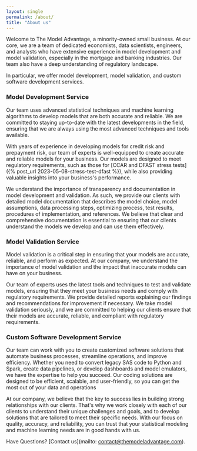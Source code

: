 ```yaml
---
layout: single
permalink: /about/
title: "About us"
---
```



Welcome to The Model Advantage, a minority-owned small business. At our core, we are a team of dedicated economists, data scientists, engineers, and analysts who have extensive experience in model development and model validation, especially in the mortgage and banking industries. Our team also have a deep understanding of regulatory landscape.

In particular, we offer model development, model validation, and custom software development services.

### Model Development Service
   
Our team uses advanced statistical techniques and machine learning algorithms to develop models that are both accurate and reliable. We are committed to staying up-to-date with the latest developments in the field, ensuring that we are always using the most advanced techniques and tools available.

With years of experience in developing models for credit risk and prepayment risk, our team of experts is well-equipped to create accurate and reliable models for your business. Our models are designed to meet regulatory requirements, such as those for [CCAR and DFAST stress tests]({% post_url 2023-05-08-stress-test-dfast %}), while also providing valuable insights into your business's performance. 
    
We understand the importance of transparency and documentation in model development and validation. As such, we provide our clients with detailed model documentation that describes the model choice, model assumptions, data processing steps, optimizing process, test results, procedures of implementation, and references. We believe that clear and comprehensive documentation is essential to ensuring that our clients understand the models we develop and can use them effectively.

### Model Validation Service

Model validation is a critical step in ensuring that your models are accurate, reliable, and perform as expected. At our company, we understand the importance of model validation and the impact that inaccurate models can have on your business.

Our team of experts uses the latest tools and techniques to test and validate models, ensuring that they meet your business needs and comply with regulatory requirements. We provide detailed reports explaining our findings and recommendations for improvement if necessary. We take model validation seriously, and we are committed to helping our clients ensure that their models are accurate, reliable, and compliant with regulatory requirements.

### Custom Software Development Service
   
Our team can work with you to create customized software solutions that automate business processes, streamline operations, and improve efficiency. Whether you need to convert legacy SAS code to Python and Spark, create data pipelines, or develop dashboards and model emulators, we have the expertise to help you succeed. Our coding solutions are designed to be efficient, scalable, and user-friendly, so you can get the most out of your data and operations

At our company, we believe that the key to success lies in building strong relationships with our clients. That's why we work closely with each of our clients to understand their unique challenges and goals, and to develop solutions that are tailored to meet their specific needs. With our focus on quality, accuracy, and reliability, you can trust that your statistical modeling and machine learning needs are in good hands with us.

Have Questions? [Contact us](mailto: contact@themodeladvantage.com).